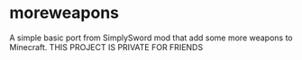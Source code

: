 # moreweapons
A simple basic port from SimplySword mod that add some more weapons to Minecraft. THIS PROJECT IS PRIVATE FOR FRIENDS
